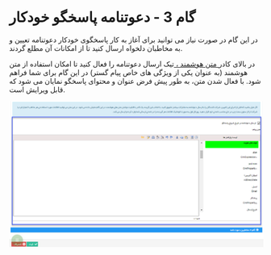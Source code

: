 # گام 3 - دعوتنامه پاسخگو خودکار 

در این گام در صورت نیاز می توانید برای آغاز به کار پاسخگوی خودکار دعوتنامه تعیین و به مخاطبان دلخواه ارسال کنید تا از امکانات آن مطلع گردند.

در بالای کادر[ متن هوشمند ، ](https://github.com/1stco/PayamGostarDocs/blob/master/Help/Marketing/matn-hoshmand/matn-hoshmand.md)تیک ارسال دعوتنامه را فعال کنید تا امکان استفاده از متن هوشمند (به عنوان یکی از ویژگی های خاص پیام گستر) در این گام برای شما فراهم شود. با فعال شدن متن، به طور پیش فرض عنوان و محتوای پاسخگو نمایان می شود که قابل ویرایش است.

![](advertising-sendingautoanswer-thirdstep.png)

